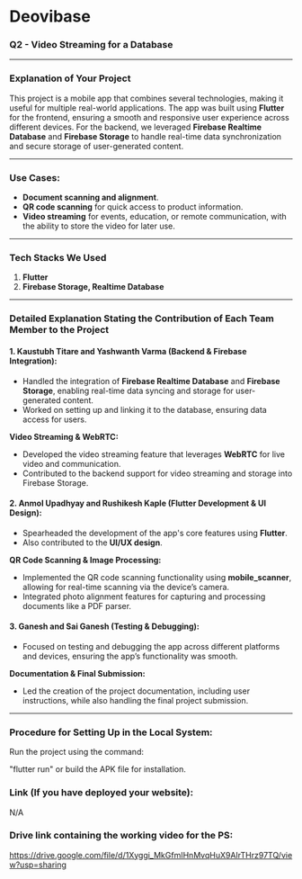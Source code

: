 # Deovibase
### Q2 - Video Streaming for a Database

---

### Explanation of Your Project

This project is a mobile app that combines several technologies, making it useful for multiple real-world applications. The app was built using **Flutter** for the frontend, ensuring a smooth and responsive user experience across different devices. For the backend, we leveraged **Firebase Realtime Database** and **Firebase Storage** to handle real-time data synchronization and secure storage of user-generated content.

---

### Use Cases:
- **Document scanning and alignment**.
- **QR code scanning** for quick access to product information.
- **Video streaming** for events, education, or remote communication, with the ability to store the video for later use.

---

### Tech Stacks We Used
1. **Flutter**
2. **Firebase Storage, Realtime Database**

---

### Detailed Explanation Stating the Contribution of Each Team Member to the Project

#### 1. Kaustubh Titare and Yashwanth Varma (Backend & Firebase Integration):

- Handled the integration of **Firebase Realtime Database** and **Firebase Storage**, enabling real-time data syncing and storage for user-generated content.
- Worked on setting up and linking it to the database, ensuring data access for users.

**Video Streaming & WebRTC:**
- Developed the video streaming feature that leverages **WebRTC** for live video and communication.
- Contributed to the backend support for video streaming and storage into Firebase Storage.

#### 2. Anmol Upadhyay and Rushikesh Kaple (Flutter Development & UI Design):

- Spearheaded the development of the app's core features using **Flutter**.
- Also contributed to the **UI/UX design**.

**QR Code Scanning & Image Processing:**
- Implemented the QR code scanning functionality using **mobile_scanner**, allowing for real-time scanning via the device’s camera.
- Integrated photo alignment features for capturing and processing documents like a PDF parser.

#### 3. Ganesh and Sai Ganesh (Testing & Debugging):

- Focused on testing and debugging the app across different platforms and devices, ensuring the app’s functionality was smooth.

**Documentation & Final Submission:**
- Led the creation of the project documentation, including user instructions, while also handling the final project submission.

---

### Procedure for Setting Up in the Local System:

Run the project using the command:

"flutter run" or build the APK file for installation.


### Link (If you have deployed your website):
N/A

### Drive link containing the working video for the PS: 

https://drive.google.com/file/d/1Xyggi_MkGfmIHnMvqHuX9AIrTHrz97TQ/view?usp=sharing
